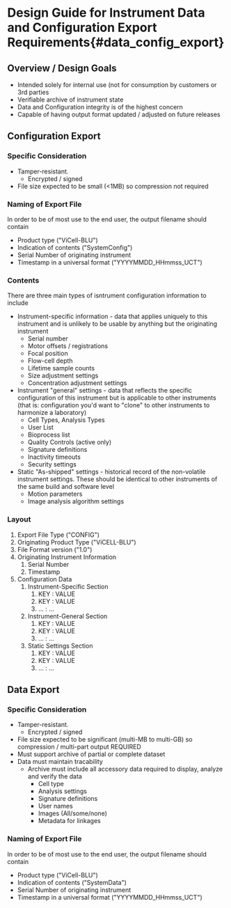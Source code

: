 # Design Guide for Instrument Data and Configuration Export Requirements{#data_config_export}

## Overview / Design Goals
* Intended solely for internal use (not for consumption by customers or 3rd parties
* Verifiable archive of instrument state
* Data and Configuration integrity is of the highest concern
* Capable of having output format updated / adjusted on future releases

## Configuration Export
### Specific Consideration
* Tamper-resistant.
   * Encrypted / signed
* File size expected to be small (<1MB) so compression not required

### Naming of Export File
In order to be of most use to the end user, the output filename should contain
* Product type ("ViCell-BLU")
* Indication of contents ("SystemConfig")
* Serial Number of originating instrument
* Timestamp in a universal format ("YYYYMMDD_HHmmss_UCT")

### Contents
There are three main types of isntrument configuration information to include
* Instrument-specific information - data that applies uniquely to this instrument and is unlikely to be usable by anything but the originating instrument
   * Serial number
   * Motor offsets / registrations
   * Focal position
   * Flow-cell depth
   * Lifetime sample counts
   * Size adjustment settings
   * Concentration adjustment settings
* Instrument "general" settings - data that reflects the specific configuration of this instrument but is applicable to other instruments (that is: configuration you'd want to "clone" to other instruments to harmonize a laboratory)
   * Cell Types, Analysis Types
   * User List
   * Bioprocess list
   * Quality Controls (active only)
   * Signature definitions
   * Inactivity timeouts
   * Security settings
* Static "As-shipped" settings - historical record of the non-volatile instrument settings.  These should be identical to other instruments of the same build and software level
   * Motion parameters
   * Image analysis algorithm settings
   
### Layout
1. Export File Type ("CONFIG")
1. Originating Product Type ("ViCELL-BLU")
1. File Format version ("1.0")
1. Originating Instrument Information
   1. Serial Number
   1. Timestamp
1. Configuration Data
   1. Instrument-Specific Section
      1. KEY : VALUE
      1. KEY : VALUE
      1. ... : ...
   1. Instrument-General Section
      1. KEY : VALUE
      1. KEY : VALUE
      1. ... : ...
   1. Static Settings Section
      1. KEY : VALUE
      1. KEY : VALUE
      1. ... : ...

## Data Export
### Specific Consideration
* Tamper-resistant.
   * Encrypted / signed
* File size expected to be significant (multi-MB to multi-GB) so compression / multi-part output REQUIRED
* Must support archive of partial or complete dataset
* Data must maintain tracability
   * Archive must include all accessory data required to display, analyze and verify the data
      * Cell type
      * Analysis settings
      * Signature definitions
      * User names
      * Images (All/some/none)
      * Metadata for linkages

### Naming of Export File
In order to be of most use to the end user, the output filename should contain
* Product type ("ViCell-BLU")
* Indication of contents ("SystemData")
* Serial Number of originating instrument
* Timestamp in a universal format ("YYYYMMDD_HHmmss_UCT")
